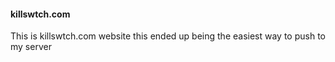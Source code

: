 #### killswtch.com

This is killswtch.com website this ended up being the easiest way to push to my server